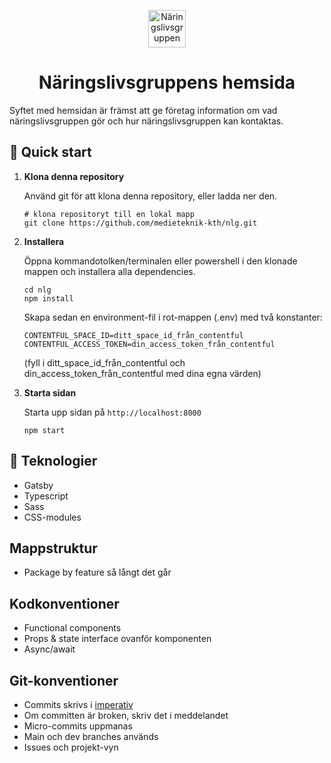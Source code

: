 <p align="center">
  <img alt="Näringslivsgruppen" src="https://www.medieteknik.com/static/committees/nlg.png" width="60" />
</p>
<h1 align="center">
  Näringslivsgruppens hemsida
</h1>

Syftet med hemsidan är främst att ge företag information om vad näringslivsgruppen gör och hur näringslivsgruppen kan kontaktas.

## 🚀 Quick start

1.  **Klona denna repository**

    Använd git för att klona denna repository, eller ladda ner den.

    ```shell
    # klona repositoryt till en lokal mapp
    git clone https://github.com/medieteknik-kth/nlg.git
    ```

2.  **Installera**

    Öppna kommandotolken/terminalen eller powershell i den klonade mappen och installera alla dependencies.

    ```shell
    cd nlg
    npm install
    ```
    
     Skapa sedan en environment-fil i rot-mappen (.env) med två konstanter:
     ```
     CONTENTFUL_SPACE_ID=ditt_space_id_från_contentful
     CONTENTFUL_ACCESS_TOKEN=din_access_token_från_contentful
     ```
     (fyll i ditt_space_id_från_contentful och din_access_token_från_contentful med dina egna värden)
3.  **Starta sidan**

    Starta upp sidan på `http://localhost:8000`

    ```shell
    npm start
    ```
    
## 🧐 Teknologier

- Gatsby
- Typescript
- Sass
- CSS-modules

## Mappstruktur

- Package by feature så långt det går

## Kodkonventioner

- Functional components
- Props & state interface ovanför komponenten
- Async/await

## Git-konventioner

- Commits skrivs i <a href="https://sv.wikipedia.org/wiki/Imperativ">imperativ</a>
- Om committen är broken, skriv det i meddelandet
- Micro-commits uppmanas
- Main och dev branches används
- Issues och projekt-vyn 
